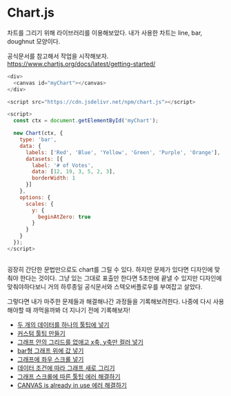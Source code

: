 # Chart.js
차트를 그리기 위해 라이브러리를 이용해보았다.
내가 사용한 차트는 line, bar, doughnut 모양이다.

공식문서를 참고해서 작업을 시작해보자.
https://www.chartjs.org/docs/latest/getting-started/

```js
<div>
  <canvas id="myChart"></canvas>
</div>

<script src="https://cdn.jsdelivr.net/npm/chart.js"></script>

<script>
  const ctx = document.getElementById('myChart');

  new Chart(ctx, {
    type: 'bar',
    data: {
      labels: ['Red', 'Blue', 'Yellow', 'Green', 'Purple', 'Orange'],
      datasets: [{
        label: '# of Votes',
        data: [12, 19, 3, 5, 2, 3],
        borderWidth: 1
      }]
    },
    options: {
      scales: {
        y: {
          beginAtZero: true
        }
      }
    }
  });
</script>
 
```

굉장히 간단한 문법만으로도 chart를 그릴 수 있다.
하지만 문제가 있다면 디자인에 맞춰야 한다는 것이다.
그냥 있는 그대로 표출만 한다면 5초만에 끝낼 수 있지만 디자인에 맞춰야하다보니 거의 하루종일 공식문서와 스텍오버플로우를 부여잡고 살았다.

그렇다면 내가 마주한 문제들과 해결해나간 과정들을 기록해보려한다.
나중에 다시 사용해야할 때 까먹을까봐 더 지나기 전에 기록해보자!

- [두 개의 데이터를 하나의 툴팁에 넣기](/Library/ChartJS/tooltip.md)
- [커스텀 툴팁 만들기](/Library/ChartJS/custom-tooltip.md)
- [그래프 안의 그리드를 없애고 x축, y축만 컬러 넣기](/Library/ChartJS/remove-grid-without-axis.md)
- [bar형 그래프 위에 값 넣기](/Library/ChartJS/add_value_on_bar.md)
- [그래프에 좌우 스크롤 넣기](/Library/ChartJS/add_scrollx.md)
- [데이터 조건에 따라 그래프 새로 그리기](/Library/ChartJS/draw_new_chart.md)
- [그래프 스크롤에 따른 툴팁 에러 해결하기](/Library/ChartJS/fix_scroll_error.md)
- [CANVAS is already in use 에러 해결하기](/Library/ChartJS/fix_canvas_error.md)

